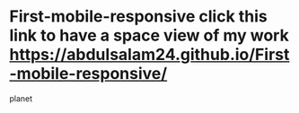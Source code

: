 # First-mobile-responsive click this link to have a space view of my work https://abdulsalam24.github.io/First-mobile-responsive/
planet

